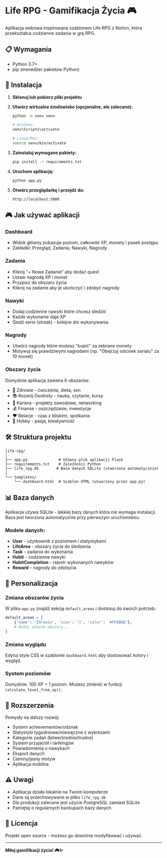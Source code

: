 # Life RPG - Gamifikacja Życia 🎮

Aplikacja webowa inspirowana szablonem Life RPG z Notion, która przekształca codzienne zadania w grę RPG.

## 📋 Wymagania

- Python 3.7+
- pip (menedżer pakietów Python)

## 🚀 Instalacja

1. **Sklonuj lub pobierz pliki projektu**
   
2. **Utwórz wirtualne środowisko (opcjonalne, ale zalecane):**
   ```bash
   python -m venv venv
   
   # Windows:
   venv\Scripts\activate
   
   # Linux/Mac:
   source venv/bin/activate
   ```

3. **Zainstaluj wymagane pakiety:**
   ```bash
   pip install -r requirements.txt
   ```

4. **Uruchom aplikację:**
   ```bash
   python app.py
   ```

5. **Otwórz przeglądarkę i przejdź do:**
   ```
   http://localhost:5000
   ```

## 🎮 Jak używać aplikacji

### Dashboard
- Widok główny pokazuje poziom, całkowite XP, monety i pasek postępu
- Zakładki: Przegląd, Zadania, Nawyki, Nagrody

### Zadania
- Kliknij "+ Nowe Zadanie" aby dodać quest
- Ustaw nagrodę XP i monet
- Przypisz do obszaru życia
- Kliknij na zadanie aby je ukończyć i zdobyć nagrody

### Nawyki
- Dodaj codzienne nawyki które chcesz śledzić
- Każde wykonanie daje XP
- Śledź serie (streak) - kolejne dni wykonywania

### Nagrody
- Utwórz nagrody które możesz "kupić" za zebrane monety
- Motywuj się prawdziwymi nagrodami (np. "Obejrzyj odcinek serialu" za 10 monet)

### Obszary życia
Domyślnie aplikacja zawiera 6 obszarów:
- 💪 Zdrowie - ćwiczenia, dieta, sen
- 📚 Rozwój Osobisty - nauka, czytanie, kursy
- 💼 Kariera - projekty zawodowe, networking
- 💰 Finanse - oszczędzanie, inwestycje
- ❤️ Relacje - czas z bliskimi, spotkania
- 🎨 Hobby - pasje, kreatywność

## 🛠️ Struktura projektu

```
life-rpg/
│
├── app.py              # Główny plik aplikacji Flask
├── requirements.txt    # Zależności Python
├── life_rpg.db        # Baza danych SQLite (utworzona automatycznie)
│
└── templates/
    └── dashboard.html  # Szablon HTML (utworzony przez app.py)
```

## 📊 Baza danych

Aplikacja używa SQLite - lekkiej bazy danych która nie wymaga instalacji. 
Baza jest tworzona automatycznie przy pierwszym uruchomieniu.

### Modele danych:
- **User** - użytkownik z poziomem i statystykami
- **LifeArea** - obszary życia do śledzenia
- **Task** - zadania do wykonania
- **Habit** - codzienne nawyki
- **HabitCompletion** - rejestr wykonanych nawyków
- **Reward** - nagrody do zdobycia

## 🎨 Personalizacja

### Zmiana obszarów życia
W pliku `app.py` znajdź sekcję `default_areas` i dostosuj do swoich potrzeb:

```python
default_areas = [
    {'name': 'Zdrowie', 'icon': '💪', 'color': '#FF6B6B'},
    # Dodaj własne obszary...
]
```

### Zmiana wyglądu
Edytuj style CSS w szablonie `dashboard.html` aby dostosować kolory i wygląd.

### System poziomów
Domyślnie: 100 XP = 1 poziom. 
Możesz zmienić w funkcji `calculate_level_from_xp()`.

## 🔧 Rozszerzenia

Pomysły na dalszy rozwój:
- System achievementów/odznak
- Statystyki tygodniowe/miesięczne z wykresami
- Kategorie zadań (łatwe/średnie/trudne)
- System przyjaciół i rankingów
- Powiadomienia o nawykach
- Eksport danych
- Ciemny/jasny motyw
- Aplikacja mobilna

## ⚠️ Uwagi

- Aplikacja działa lokalnie na Twoim komputerze
- Dane są przechowywane w pliku `life_rpg.db`
- Dla produkcji zalecane jest użycie PostgreSQL zamiast SQLite
- Pamiętaj o regularnych backupach bazy danych

## 📝 Licencja

Projekt open source - możesz go dowolnie modyfikować i używać.

---

**Miłej gamifikacji życia! 🎮✨**